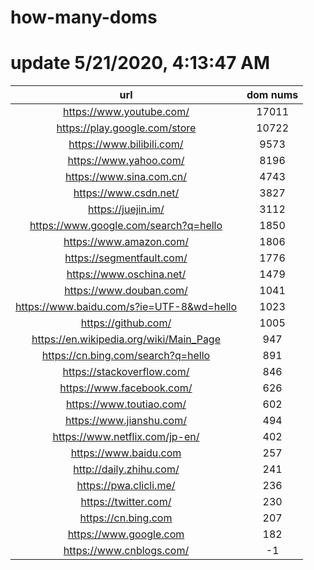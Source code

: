 # how-many-doms

# update 5/21/2020, 4:13:47 AM

url | dom nums
:-: | :-:
https://www.youtube.com/ | 17011
https://play.google.com/store | 10722
https://www.bilibili.com/ | 9573
https://www.yahoo.com/ | 8196
https://www.sina.com.cn/ | 4743
https://www.csdn.net/ | 3827
https://juejin.im/ | 3112
https://www.google.com/search?q=hello | 1850
https://www.amazon.com/ | 1806
https://segmentfault.com/ | 1776
https://www.oschina.net/ | 1479
https://www.douban.com/ | 1041
https://www.baidu.com/s?ie=UTF-8&wd=hello | 1023
https://github.com/ | 1005
https://en.wikipedia.org/wiki/Main_Page | 947
https://cn.bing.com/search?q=hello | 891
https://stackoverflow.com/ | 846
https://www.facebook.com/ | 626
https://www.toutiao.com/ | 602
https://www.jianshu.com/ | 494
https://www.netflix.com/jp-en/ | 402
https://www.baidu.com | 257
http://daily.zhihu.com/ | 241
https://pwa.clicli.me/ | 236
https://twitter.com/ | 230
https://cn.bing.com | 207
https://www.google.com | 182
https://www.cnblogs.com/ | -1
